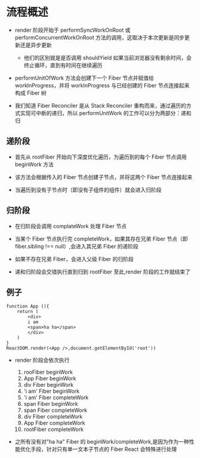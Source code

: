 # 流程概述

- render 阶段开始于 performSyncWorkOnRoot 或 performConcurrentWorkOnRoot 方法的调用，这取决于本次更新是同步更新还是异步更新

  - 他们的区别就是是否调用 shouldYield 如果当前浏览器没有剩余时间，会终止循环，直到有时间在继续遍历

- performUnitOfWork 方法会创建下一个 Fiber 节点并赋值给 workInProgress，并将 workInProgress 与已经创建的 Fiber 节点连接起来构成 Fiber 树

- 我们知道 Fiber Reconciler 是从 Stack Reconciler 重构而来，通过遍历的方式实现可中断的递归，所以 performUnitWork 的工作可以分为两部分：递和归

## 递阶段

- 首先从 rootFiber 开始向下深度优化遍历，为遍历到的每个 Fiber 节点调用 beginWork 方法

- 该方法会根据传入的 Fiber 节点创建子节点，并将这两个 Fiber 节点连接起来

- 当遍历到没有子节点时（即没有子组件的组件）就会进入归阶段

## 归阶段

- 在归阶段会调用 complateWork 处理 Fiber 节点

- 当某个 Fiber 节点执行完 completeWork，如果其存在兄弟 Fiber 节点（即 fiber.sibling !== null）,会进入其兄弟 Fiber 的递阶段

- 如果不存在兄弟 Fiber，会进入父级 Fiber 的归阶段

- 递和归阶段会交错执行直到归到 rootFiber 至此,render 阶段的工作就结束了

## 例子

```
function App (){
    return (
        <div>
        i am
        <span>ha ha</span>
        </div>
    )
}
ReactDOM.render(<App />,document.getElementById('root'))
```

- render 阶段会依次执行

  1. rooFiber beginWork
  2. App Fiber beginWork
  3. div Fiber beginWork
  4. 'i am' Fiber beginWork
  5. 'i am' Fiber completeWork
  6. span Fiber beginWork
  7. span Fiber completeWork
  8. div Fiber completeWork
  9. App Fiber completeWork
  10. rootFiber completeWork

- 之所有没有对"ha ha" Fiber 的 beginWork/completeWork,是因为作为一种性能优化手段，针对只有单一文本子节点的 Fiber React 会特殊进行处理
